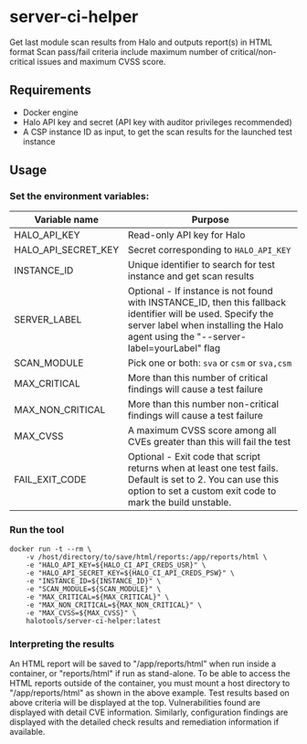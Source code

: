 # server-ci-helper

Get last module scan results from Halo and outputs report(s) in HTML format
Scan pass/fail criteria include maximum number of critical/non-critical issues
and maximum CVSS score.

## Requirements

* Docker engine
* Halo API key and secret (API key with auditor privileges recommended)
* A CSP instance ID as input, to get the scan results for the launched test instance

## Usage

### Set the environment variables:

| Variable name       | Purpose                                                                    |
|---------------------|----------------------------------------------------------------------------|
| HALO_API_KEY        | Read-only API key for Halo                                                 |
| HALO_API_SECRET_KEY | Secret corresponding to `HALO_API_KEY`                                     |
| INSTANCE_ID         | Unique identifier to search for test instance and get scan results         |
| SERVER_LABEL        | Optional - If instance is not found with INSTANCE_ID, then this fallback identifier will be used. Specify the server label when installing the Halo agent using the "--server-label=yourLabel" flag|
| SCAN_MODULE         | Pick one or both: `sva` or `csm` or `sva,csm`                              |
| MAX_CRITICAL        | More than this number of critical findings will cause a test failure            |
| MAX_NON_CRITICAL    | More than this number non-critical findings will cause a test failure        |
| MAX_CVSS            | A maximum CVSS score among all CVEs greater than this will fail the test   |
| FAIL_EXIT_CODE      | Optional - Exit code that script returns when at least one test fails. Default is set to 2. You can use this option to set a custom exit code to mark the build unstable.|


### Run the tool

```buildoutcfg
docker run -t --rm \
    -v /host/directory/to/save/html/reports:/app/reports/html \
    -e "HALO_API_KEY=${HALO_CI_API_CREDS_USR}" \
    -e "HALO_API_SECRET_KEY=${HALO_CI_API_CREDS_PSW}" \
    -e "INSTANCE_ID=${INSTANCE_ID}" \
    -e "SCAN_MODULE=${SCAN_MODULE}" \
    -e "MAX_CRITICAL=${MAX_CRITICAL}" \
    -e "MAX_NON_CRITICAL=${MAX_NON_CRITICAL}" \
    -e "MAX_CVSS=${MAX_CVSS}" \
    halotools/server-ci-helper:latest
```


### Interpreting the results

An HTML report will be saved to "/app/reports/html" when run inside a container,
or "reports/html" if run as stand-alone. To be able to access the HTML reports
outside of the container, you must mount a host directory to "/app/reports/html"
as shown in the above example. Test results based on above criteria
will be displayed at the top. Vulnerabilities found are displayed with 
detail CVE information. Similarly, configuration findings are displayed with the
detailed check results and remediation information if available.

<!---
#CPTAGS:community-supported integration deployment
#TBICON:images/python_icon.png
-->
